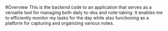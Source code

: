 #Overview
This is the backend code to an application that serves as a versatile tool for managing both daily to-dos and note-taking. It enables me to efficiently monitor my tasks for the day while also functioning as a platform for capturing and organizing various notes.
